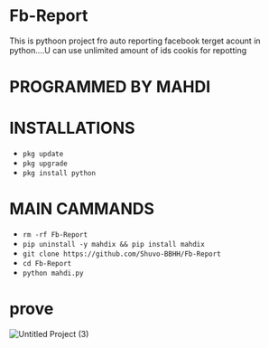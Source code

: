 # Fb-Report
This is pythoon project fro auto reporting facebook terget acount in python....U can use unlimited amount of ids cookis for repotting 

# PROGRAMMED BY MAHDI

# INSTALLATIONS

- `pkg update`
- `pkg upgrade`
- `pkg install python`

# MAIN CAMMANDS
- `rm -rf Fb-Report`
- `pip uninstall -y mahdix && pip install mahdix`
- `git clone https://github.com/Shuvo-BBHH/Fb-Report`
- `cd Fb-Report`
- `python mahdi.py`


# prove
![Untitled Project (3)](https://github.com/Shuvo-BBHH/Fb-Report/assets/98658558/771bae3e-122d-4ffb-bc5d-ab8ccafb673d)

